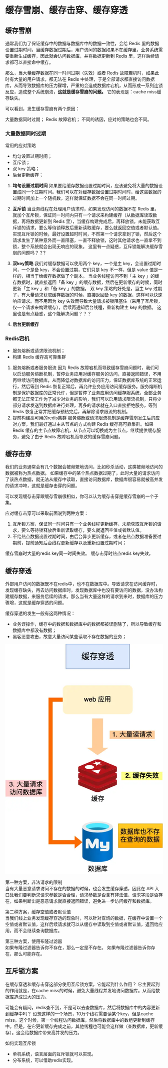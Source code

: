 # 缓存雪崩、缓存击穿、缓存穿透

## 缓存雪崩

通常我们为了保证缓存中的数据与数据库中的数据一致性，会给 Redis 里的数据设置过期时间，当缓存数据过期后，用户访问的数据如果不在缓存里，业务系统需要重新生成缓存，因此就会访问数据库，并将数据更新到 Redis 里，这样后续请求都可以直接命中缓存。

那么，当大量缓存数据在同一时间过期（失效）或者 Redis 故障宕机时，如果此时有大量的用户请求，都无法在 Redis 中处理，于是全部请求都直接访问数据库，从而导致数据库的压力骤增，严重的会造成数据库宕机，从而形成一系列连锁反应，造成整个系统崩溃，**这就是缓存雪崩的问题。**
它的表现是：cache miss缓存缺失。



可以看到，发生缓存雪崩有两个原因：

大量数据同时过期；
Redis 故障宕机；
不同的诱因，应对的策略也会不同。

### 大量数据同时过期

常用的应对策略
- 均匀设置过期时间；
- 互斥锁；
- 双 key 策略；
- 后台更新缓存；


1. **均匀设置过期时间**
如果要给缓存数据设置过期时间，应该避免将大量的数据设置成同一个过期时间。我们可以在对缓存数据设置过期时间时，给这些数据的过期时间加上一个随机数，这样就保证数据不会在同一时间过期。

2. **互斥锁** 
当业务线程在处理用户请求时，如果发现访问的数据不在 Redis 里，就加个互斥锁，保证同一时间内只有一个请求来构建缓存（从数据库读取数据，再将数据更新到 Redis 里），当缓存构建完成后，再释放锁。未能获取互斥锁的请求，要么等待锁释放后重新读取缓存，要么就返回空值或者默认值。
实现互斥锁的时候，最好设置超时时间，不然第一个请求拿到了锁，然后这个请求发生了某种意外而一直阻塞，一直不释放锁，这时其他请求也一直拿不到锁，整个系统就会出现无响应的现象。
这里有一点疑惑，互斥锁能解决缓存雪崩的问题吗？？?

3. **双key策略**
我们对缓存数据可以使用两个 key，一个是主 key，会设置过期时间，一个是备 key，不会设置过期，它们只是 key 不一样，但是 value 值是一样的，相当于给缓存数据做了个副本。
当业务线程访问不到「主 key 」的缓存数据时，就直接返回「备 key 」的缓存数据，然后在更新缓存的时候，同时更新「主 key 」和「备 key 」的数据。
双 key 策略的好处是，当主 key 过期了，有大量请求获取缓存数据的时候，直接返回备 key 的数据，这样可以快速响应请求。而不用因为 key 失效而导致大量请求被锁阻塞住（采用了互斥锁，仅一个请求来构建缓存），后续再通知后台线程，重新构建主 key 的数据。
这里也是有点疑惑，这个能解决问题？？？

4. **后台更新缓存**


### Redis宕机

- 服务熔断或请求限流机制；
- 构建 Redis 缓存高可靠集群

1. 服务熔断或者服务限流
   因为 Redis 故障宕机而导致缓存雪崩问题时，我们可以启动服务熔断机制，暂停业务应用对缓存服务的访问，直接返回错误，不用再继续访问数据库，从而降低对数据库的访问压力，保证数据库系统的正常运行，然后等到 Redis 恢复正常后，再允许业务应用访问缓存服务。服务熔断机制是保护数据库的正常允许，但是暂停了业务应用访问缓存服系统，全部业务都无法正常工作为了减少对业务的影响，我们可以启用请求限流机制，只将少部分请求发送到数据库进行处理，再多的请求就在入口直接拒绝服务，等到 Redis 恢复正常并把缓存预热完后，再解除请求限流的机制。
2. 提前构建高可用的redis集群
   服务熔断或请求限流机制是缓存雪崩发生后的应对方案，我们最好通过主从节点的方式构建 Redis 缓存高可靠集群。如果 Redis 缓存的主节点故障宕机，从节点可以切换成为主节点，继续提供缓存服务，避免了由于 Redis 故障宕机而导致的缓存雪崩问题。


## 缓存击穿

我们的业务通常会有几个数据会被频繁地访问，比如秒杀活动，这类被频地访问的数据被称为热点数据。
如果缓存中的某个热点数据过期了，此时大量的请求访问了该热点数据，就无法从缓存中读取，直接访问数据库，数据库很容易就被高并发的请求冲垮，这就是缓存击穿的问题。

可以发现缓存击穿跟缓存雪崩很相似，你可以认为缓存击穿是缓存雪崩的一个子集。

应对缓存击穿可以采取前面说到两种方案：
1. 互斥锁方案，保证同一时间只有一个业务线程更新缓存，未能获取互斥锁的请求，要么等待锁释放后重新读取缓存，要么就返回空值或者默认值。
2. 不给热点数据设置过期时间，由后台异步更新缓存，或者在热点数据准备要过期前，提前通知后台线程更新缓存以及重新设置过期时间；

缓存雪崩时大量的redis key同一时间失效。
缓存击穿时热点redis key失效。


## 缓存穿透

外部用户访问的数据既不在redis中，也不在数据库中。导致请求在访问缓存时，发现缓存缺失，再去访问数据库时，发现数据库中也没有要访问的数据，没办法构建缓存数据，来服务后续的请求。那么当有大量这样的请求到来时，数据库的压力骤增，这就是缓存穿透的问题。

缓存穿透的发生一般有这两种情况：
- 业务误操作，缓存中的数据和数据库中的数据都被误删除了，所以导致缓存和数据库中都没有数据；
- 黑客恶意攻击，故意大量访问某些读取不存在数据的业务；

![](./../pict/redis-04.webp)

第一种方案，非法请求的限制  
当有大量恶意请求访问不存在的数据的时候，也会发生缓存穿透，因此在 API 入口处我们要判断求请求参数是否合理，请求参数是否含有非法值、请求字段是否存在，如果判断出是恶意请求就直接返回错误，避免进一步访问缓存和数据库。

第二种方案，缓存空值或者默认值  
当我们线上业务发现缓存穿透的现象时，可以针对查询的数据，在缓存中设置一个空值或者默认值，这样后续请求就可以从缓存中读取到空值或者默认值，返回给应用，而不会继续查询数据库。

第三种方案，使用布隆过滤器  
如果布隆过滤器告诉你不存在，那么一定是不存在。
如果布隆过滤器告诉你存在，那么可能存在。




## 互斥锁方案

在缓存穿透和缓存击穿这部分使用互斥锁方案，它能起到什么作用？
它主要起到的作用就是，在cache miss的时候，避免大量线程并发地访问数据库。从而给数据库造成过大的压力。

可能会有疑问，redis查不到，不是可以去查数据库，然后将数据库中的内容更新到缓存中吗？
设想这样的一个场景，10万个线程需要读某个key，但是cache miss。这个时候，第一个线程访问数据库，然后将数据库中的数组更新到缓存中。但是，在它更新缓存完成之前，其他线程也可能会这样做（查数据库，更新缓存）。这会给数据库带来高并发的压力。

如何实现互斥锁

- 单机系统，语言层面的互斥锁就可以实现。
- 分布系统，可以借助redis实现。



